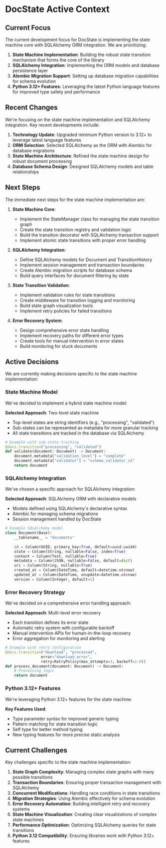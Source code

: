 # DocState Active Context

## Current Focus

The current development focus for DocState is implementing the state machine core with SQLAlchemy ORM integration. We are prioritizing:

1. **State Machine Implementation**: Building the robust state transition mechanism that forms the core of the library
2. **SQLAlchemy Integration**: Implementing the ORM models and database persistence layer
3. **Alembic Migration Support**: Setting up database migration capabilities for schema evolution
4. **Python 3.12+ Features**: Leveraging the latest Python language features for improved type safety and performance

## Recent Changes

We're focusing on the state machine implementation and SQLAlchemy integration. Key recent developments include:

1. **Technology Update**: Upgraded minimum Python version to 3.12+ to leverage latest language features
2. **ORM Selection**: Selected SQLAlchemy as the ORM with Alembic for database migrations
3. **State Machine Architecture**: Refined the state machine design for robust document processing
4. **Database Schema Design**: Designed SQLAlchemy models and table relationships

## Next Steps

The immediate next steps for the state machine implementation are:

1. **State Machine Core**:
   - Implement the StateManager class for managing the state transition graph
   - Create the state transition registry and validation logic
   - Build the transition decorator with SQLAlchemy transaction support
   - Implement atomic state transitions with proper error handling

2. **SQLAlchemy Integration**:
   - Define SQLAlchemy models for Document and TransitionHistory
   - Implement session management and transaction boundaries
   - Create Alembic migration scripts for database schema
   - Build query interfaces for document filtering by state

3. **State Transition Validation**:
   - Implement validation rules for state transitions
   - Create middleware for transition logging and monitoring
   - Build state graph visualization tools
   - Implement retry policies for failed transitions

4. **Error Recovery System**:
   - Design comprehensive error state handling
   - Implement recovery paths for different error types
   - Create tools for manual intervention in error states
   - Build monitoring for stuck documents

## Active Decisions

We are currently making decisions specific to the state machine implementation:

### State Machine Model

We've decided to implement a hybrid state machine model:

**Selected Approach**: Two-level state machine
- Top-level states are string identifiers (e.g., "processing", "validated")
- Sub-states can be represented as metadata for more granular tracking
- All state transitions are tracked in the database via SQLAlchemy

```python
# Example with sub-state tracking
@docs.transition("processing", "validated")
def validate(document: Document) -> Document:
    document.metadata["validation_level"] = "complete"
    document.metadata["validator"] = "schema_validator_v2"
    return document
```

### SQLAlchemy Integration

We've chosen a specific approach for SQLAlchemy integration:

**Selected Approach**: SQLAlchemy ORM with declarative models
- Models defined using SQLAlchemy's declarative syntax
- Alembic for managing schema migrations
- Session management handled by DocState

```python
# Example SQLAlchemy model
class Document(Base):
    __tablename__ = "documents"
    
    id = Column(UUID, primary_key=True, default=uuid.uuid4)
    state = Column(String, nullable=False, index=True)
    content = Column(Text, nullable=True)
    metadata = Column(JSON, nullable=False, default=dict)
    uri = Column(String, nullable=True)
    created_at = Column(DateTime, default=datetime.utcnow)
    updated_at = Column(DateTime, onupdate=datetime.utcnow)
    version = Column(Integer, default=1)
```

### Error Recovery Strategy

We've decided on a comprehensive error handling approach:

**Selected Approach**: Multi-level error recovery
- Each transition defines its error state
- Automatic retry system with configurable backoff
- Manual intervention APIs for human-in-the-loop recovery
- Error aggregation for monitoring and alerting

```python
# Example with retry configuration
@docs.transition("download", "processed", 
                error="download_error",
                retry=RetryPolicy(max_attempts=3, backoff=2.0))
def process_document(document: Document) -> Document:
    # Processing logic
    return document
```

### Python 3.12+ Features

We're leveraging Python 3.12+ features for the state machine:

**Key Features Used**:
- Type parameter syntax for improved generic typing
- Pattern matching for state transition logic
- Self type for better method typing
- New typing features for more precise static analysis

## Current Challenges

Key challenges specific to the state machine implementation:

1. **State Graph Complexity**: Managing complex state graphs with many possible transitions
2. **Transaction Boundaries**: Ensuring proper transaction management with SQLAlchemy
3. **Concurrent Modifications**: Handling race conditions in state transitions
4. **Migration Strategies**: Using Alembic effectively for schema evolution
5. **Error Recovery Automation**: Building intelligent retry and recovery systems
6. **State Machine Visualization**: Creating clear visualizations of complex state machines
7. **Performance Optimization**: Optimizing SQLAlchemy queries for state transitions
8. **Python 3.12 Compatibility**: Ensuring libraries work with Python 3.12+ features
